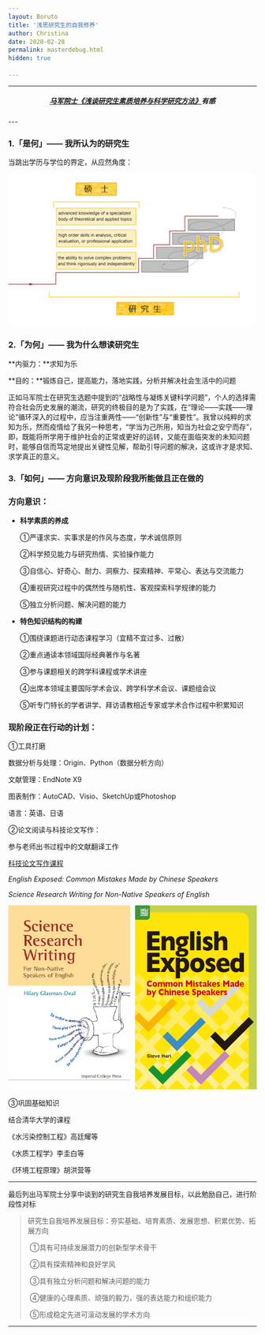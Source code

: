 ```yaml
---
layout: Boruto
title: '浅思研究生的自我修养'
author: Christina
date: 2020-02-28
permalink: masterdebug.html
hidden: true

---
```


---

<h5 style="text-align:center"><a href="https://www.bilibili.com/video/av92451511?from=search&seid=1094528721253603488">马军院士《浅谈研究生素质培养与科学研究方法》</a>有感</h5>
---



### 1.「是何」——  我所认为的研究生

当跳出学历与学位的界定，从应然角度：

![](/assets/img/2020-03-01_163720.png)



### 2.「为何」——  我为什么想读研究生

**内驱力：**求知为乐

**目的：**锻炼自己，提高能力，落地实践，分析并解决社会生活中的问题

正如马军院士在研究生选题中提到的“战略性与凝练关键科学问题”，个人的选择需符合社会历史发展的潮流，研究的终极目的是为了实践，在“理论——实践——理论”循环深入的过程中，应当注重两性——“创新性”与“重要性”。我曾以纯粹的求知为乐，然而疫情给了我另一种思考，“学当为己所用，知当为社会之安宁而存”，即，既能将所学用于维护社会的正常或更好的运转，又能在面临突发的未知问题时，能够自信而笃定地提出关键性见解，帮助引导问题的解决，这或许才是求知、求学真正的意义。



### 3.「如何」——  方向意识及现阶段我所能做且正在做的

### 方向意识：

- **科学素质的养成**

  

  ①严谨求实、实事求是的作风与态度，学术诚信原则

  ②科学预见能力与研究热情、实验操作能力

  ③自信心、好奇心、耐力、洞察力、探索精神、平常心、表达与交流能力

  ④重视研究过程中的偶然性与随机性、客观探索科学规律的能力

  ⑤独立分析问题、解决问题的能力

  

- **特色知识结构的构建**

  

  ①围绕课题进行动态课程学习（宜精不宜过多、过散）

  ②重点通读本领域国际经典著作与名著

  ③参与课题相关的跨学科课程或学术讲座

  ④出席本领域主要国际学术会议、跨学科学术会议、课题组会议

  ⑤听专门特长的学者讲学、拜访请教相近专家或学术合作过程中积累知识

  



### 现阶段正在行动的计划：

①工具打磨

数据分析与处理：Origin、Python（数据分析方向）

文献管理：EndNote X9

图表制作：AutoCAD、Visio、SketchUp或Photoshop

语言：英语、日语



②论文阅读与科技论文写作：

参与老师出书过程中的文献翻译工作

[科技论文写作课程](https://www.coursera.org/learn/sciwrite/)

*English Exposed: Common Mistakes Made by Chinese Speakers*

*Science Research Writing for Non-Native Speakers of English*

![](/assets/img/2020-03-01_135409.png)



③巩固基础知识

结合清华大学的课程

《水污染控制工程》高廷耀等

《水质工程学》李圭白等

《环境工程原理》胡洪营等



---

最后列出马军院士分享中谈到的研究生自我培养发展目标，以此勉励自己，进行阶段性对标

> 研究生自我培养发展目标：夯实基础、培育素质、发展思想、积累优势、拓展方向
>
> ​      ①具有可持续发展潜力的创新型学术骨干
>
> ​      ②具有探索精神和良好学风
>
> ​      ③具有独立分析问题和解决问题的能力
>
> ​      ④健康的心理素质、顽强的毅力，强的表达能力和组织能力
>
> ​      ⑤形成稳定先进可滚动发展的学术方向

---